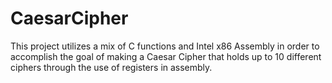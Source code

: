 # CaesarCipher
This project utilizes a mix of C functions and Intel x86 Assembly in order to accomplish the goal of making a Caesar Cipher that holds up to 10 different ciphers through the use of registers in assembly.
